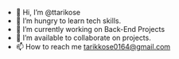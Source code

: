 - 👋 Hi, I’m @ttarikose
- 👀 I’m hungry to learn tech skills.
- 🌱 I’m currently working on Back-End Projects
- 💞️ I’m available to collaborate on projects.
- 📫 How to reach me tarikkose0164@gmail.com

<!---
ttarikose/ttarikose is a ✨ special ✨ repository because its `README.md` (this file) appears on your GitHub profile.
You can click the Preview link to take a look at your changes.
--->
